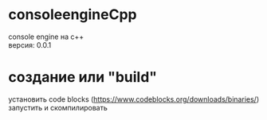 # consoleengineCpp
console engine на c++<br>
версия: 0.0.1
# создание или "build"
установить code blocks (https://www.codeblocks.org/downloads/binaries/)<br>
запустить и скомпилировать
